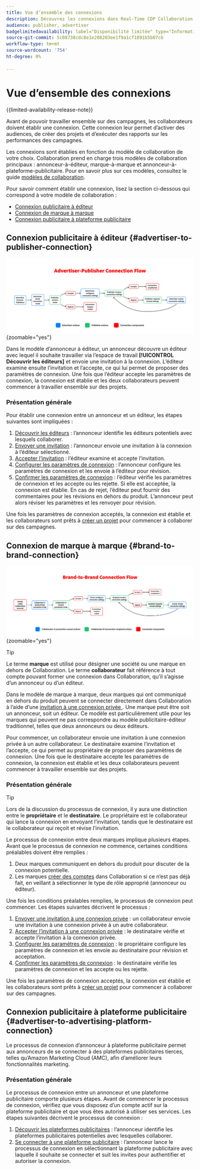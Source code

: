 ```yaml
---
title: Vue d’ensemble des connexions
description: Découvrez les connexions dans Real-Time CDP Collaboration.
audience: publisher, advertiser
badgelimitedavailability: label="Disponibilité limitée" type="Informative" url="https://helpx.adobe.com/legal/product-descriptions/real-time-customer-data-platform-collaboration.html newtab=true"
source-git-commit: 5c08738cdc8e1e208203ee1f9a1cf1891b5b07cb
workflow-type: tm+mt
source-wordcount: '754'
ht-degree: 0%

---
```


# Vue d’ensemble des connexions

{{limited-availability-release-note}}

Avant de pouvoir travailler ensemble sur des campagnes, les collaborateurs doivent établir une connexion. Cette connexion leur permet d’activer des audiences, de créer des projets et d’exécuter des rapports sur les performances des campagnes.

Les connexions sont établies en fonction du modèle de collaboration de votre choix. Collaboration prend en charge trois modèles de collaboration principaux : annonceur-à-éditeur, marque-à-marque et annonceur-à-plateforme-publicitaire. Pour en savoir plus sur ces modèles, consultez le guide [modèles de collaboration](/help/guide/overview/collaboration-patterns.md).

Pour savoir comment établir une connexion, lisez la section ci-dessous qui correspond à votre modèle de collaboration :

- [Connexion publicitaire à éditeur](#advertiser-to-publisher-connection)
- [Connexion de marque à marque](#brand-to-brand-connection)
- [Connexion publicitaire à plateforme publicitaire](#advertiser-to-advertising-platform-connection)

## Connexion publicitaire à éditeur {#advertiser-to-publisher-connection}

![Diagramme de haut niveau du processus de connexion publicitaire-éditeur.](/help/assets/connect/establish-connection/advertiser-publisher-flow.png){zoomable="yes"}

Dans le modèle d’annonceur à éditeur, un annonceur découvre un éditeur avec lequel il souhaite travailler via l’espace de travail **[!UICONTROL Découvrir les éditeurs]** et envoie une invitation à la connexion. L’éditeur examine ensuite l’invitation et l’accepte, ce qui lui permet de proposer des paramètres de connexion. Une fois que l’éditeur accepte les paramètres de connexion, la connexion est établie et les deux collaborateurs peuvent commencer à travailler ensemble sur des projets.

### Présentation générale

Pour établir une connexion entre un annonceur et un éditeur, les étapes suivantes sont impliquées :

1. [Découvrir les éditeurs](./discover-collaborators.md) : l’annonceur identifie les éditeurs potentiels avec lesquels collaborer.
2. [Envoyer une invitation](./establishing-connections.md#send-invite) : l’annonceur envoie une invitation à la connexion à l’éditeur sélectionné.
3. [Accepter l’invitation](./establishing-connections.md#accept-invite) : l’éditeur examine et accepte l’invitation.
4. [Configurer les paramètres de connexion](./establishing-connections.md#configure-connection-settings) : l’annonceur configure les paramètres de connexion et les envoie à l’éditeur pour révision.
5. [Confirmer les paramètres de connexion](./establishing-connections.md#review-connection-settings) : l’éditeur vérifie les paramètres de connexion et les accepte ou les rejette. Si elle est acceptée, la connexion est établie. En cas de rejet, l’éditeur peut fournir des commentaires pour les révisions en dehors du produit. L’annonceur peut alors réviser les paramètres et les renvoyer pour révision.

Une fois les paramètres de connexion acceptés, la connexion est établie et les collaborateurs sont prêts à [créer un projet](/help/guide/collaborate/manage-projects.md#create-project) pour commencer à collaborer sur des campagnes.

## Connexion de marque à marque {#brand-to-brand-connection}

![Diagramme de haut niveau du processus de connexion de marque à marque.](/help/assets/connect/establish-connection/brand-to-brand-flow.png){zoomable="yes"}

>[!TIP]
>
>Le terme **marque** est utilisé pour désigner une société ou une marque en dehors de Collaboration. Le terme **collaborateur** fait référence à tout compte pouvant former une connexion dans Collaboration, qu’il s’agisse d’un annonceur ou d’un éditeur.

Dans le modèle de marque à marque, deux marques qui ont communiqué en dehors du produit peuvent se connecter directement dans Collaboration à l’aide d’une [ invitation à une connexion privée ](#private-connection-invite). Une marque peut être soit un annonceur, soit un éditeur. Ce modèle est particulièrement utile pour les marques qui peuvent ne pas correspondre au modèle publicitaire-éditeur traditionnel, telles que deux annonceurs ou deux éditeurs.

Pour commencer, un collaborateur envoie une invitation à une connexion privée à un autre collaborateur. Le destinataire examine l’invitation et l’accepte, ce qui permet au propriétaire de proposer des paramètres de connexion. Une fois que le destinataire accepte les paramètres de connexion, la connexion est établie et les deux collaborateurs peuvent commencer à travailler ensemble sur des projets.

### Présentation générale

>[!TIP]
>
>Lors de la discussion du processus de connexion, il y aura une distinction entre le **propriétaire** et le **destinataire**. Le propriétaire est le collaborateur qui lance la connexion en envoyant l’invitation, tandis que le destinataire est le collaborateur qui reçoit et révise l’invitation.

Le processus de connexion entre deux marques implique plusieurs étapes. Avant que le processus de connexion ne commence, certaines conditions préalables doivent être remplies :

1. Deux marques communiquent en dehors du produit pour discuter de la connexion potentielle.
1. Les marques [créer des comptes](/help/guide/setup/onboard-account.md) dans Collaboration si ce n’est pas déjà fait, en veillant à sélectionner le type de rôle approprié (annonceur ou éditeur).

Une fois les conditions préalables remplies, le processus de connexion peut commencer. Les étapes suivantes décrivent le processus :

1. [Envoyer une invitation à une connexion privée](./establishing-connections.md#private-connection-invite) : un collaborateur envoie une invitation à une connexion privée à un autre collaborateur.
2. [Accepter l’invitation à une connexion privée](./establishing-connections.md#accept-invite) : le destinataire vérifie et accepte l’invitation à la connexion privée.
3. [Configurer les paramètres de connexion](./establishing-connections.md#configure-connection-settings) : le propriétaire configure les paramètres de connexion et les envoie au destinataire pour révision et acceptation.
4. [Confirmer les paramètres de connexion](./establishing-connections.md#review-connection-settings) : le destinataire vérifie les paramètres de connexion et les accepte ou les rejette.

Une fois les paramètres de connexion acceptés, la connexion est établie et les collaborateurs sont prêts à [créer un projet](/help/guide/collaborate/manage-projects.md#create-project) pour commencer à collaborer sur des campagnes.

## Connexion publicitaire à plateforme publicitaire {#advertiser-to-advertising-platform-connection}

Le processus de connexion d’annonceur à plateforme publicitaire permet aux annonceurs de se connecter à des plateformes publicitaires tierces, telles qu’Amazon Marketing Cloud (AMC), afin d’améliorer leurs fonctionnalités marketing.

### Présentation générale

Le processus de connexion entre un annonceur et une plateforme publicitaire comporte plusieurs étapes. Avant de commencer le processus de connexion, vérifiez que vous disposez d’un compte actif sur la plateforme publicitaire et que vous êtes autorisé à utiliser ses services. Les étapes suivantes décrivent le processus de connexion :

1. [Découvrir les plateformes publicitaires](./discover-collaborators.md) : l’annonceur identifie les plateformes publicitaires potentielles avec lesquelles collaborer.
2. [Se connecter à une plateforme publicitaire](./advertising-platforms/overview.md#advertising-platforms-overview) : l’annonceur lance le processus de connexion en sélectionnant la plateforme publicitaire avec laquelle il souhaite se connecter et suit les invites pour authentifier et autoriser la connexion.

